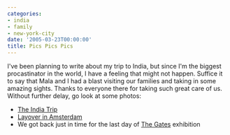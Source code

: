 ```yaml
---
categories:
- india
- family
- new-york-city
date: '2005-03-23T00:00:00'
title: Pics Pics Pics
---
```



I've been planning to write about my trip to India, but since I'm the biggest procastinator in the world, I have a feeling that might not happen. Suffice it to say that Mala and I had a blast visiting our families and taking in some amazing sights. Thanks to everyone there for taking such great care of us. Without further delay, go look at some photos:

- [The India Trip](http://kurup.org/photo/album?album_id=17859)
- [Layover in Amsterdam](http://kurup.org/photo/album?album_id=19975)
- We got back just in time for the last day of [The Gates](http://kurup.org/photo/album?album_id=20098) exhibition
